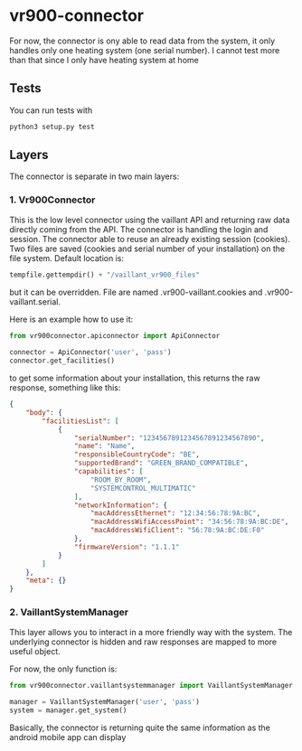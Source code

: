# vr900-connector

For now, the connector is ony able to read data from the system, it only handles only one heating system (one serial number). I cannot test more than that since I only have heating system at home

## Tests
You can run tests with
```bash
python3 setup.py test
```

## Layers

The connector is separate in two main layers:

### 1. Vr900Connector
This is the low level connector using the vaillant API and returning raw data directly coming from the API. The connector is handling the login and session.
The connector able to reuse an already existing session (cookies). Two files are saved (cookies and serial number of your installation) on the file system. Default location is:
```python
tempfile.gettempdir() + "/vaillant_vr900_files"
```
but it can be overridden. File are named .vr900-vaillant.cookies and .vr900-vaillant.serial.


Here is an example how to use it:
```python
from vr900connector.apiconnector import ApiConnector
   
connector = ApiConnector('user', 'pass')
connector.get_facilities() 
```
to get some information about your installation, this returns the raw response, something like this:
```json
{
    "body": {
        "facilitiesList": [
            {
                "serialNumber": "1234567891234567891234567890",
                "name": "Name",
                "responsibleCountryCode": "BE",
                "supportedBrand": "GREEN_BRAND_COMPATIBLE",
                "capabilities": [
                    "ROOM_BY_ROOM",
                    "SYSTEMCONTROL_MULTIMATIC"
                ],
                "networkInformation": {
                    "macAddressEthernet": "12:34:56:78:9A:BC",
                    "macAddressWifiAccessPoint": "34:56:78:9A:BC:DE",
                    "macAddressWifiClient": "56:78:9A:BC:DE:F0"
                },
                "firmwareVersion": "1.1.1"
            }
        ]
    },
    "meta": {}
}
```

### 2. VaillantSystemManager
This layer allows you to interact in a more friendly way with the system.
The underlying connector is hidden and raw responses are mapped to more useful object.

For now, the only function is:
```python
from vr900connector.vaillantsystemmanager import VaillantSystemManager
   
manager = VaillantSystemManager('user', 'pass')
system = manager.get_system() 
```
Basically, the connector is returning quite the same information as the android mobile app can display

